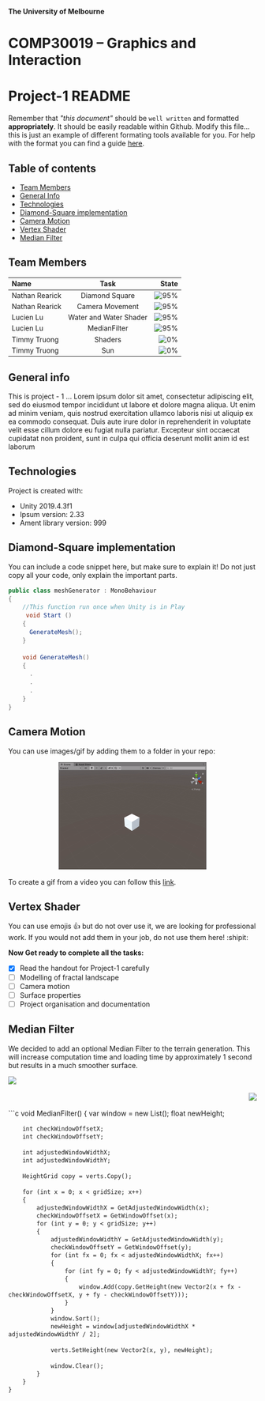 **The University of Melbourne**
# COMP30019 – Graphics and Interaction

# Project-1 README

Remember that _"this document"_ should be `well written` and formatted **appropriately**. It should be easily readable within Github. Modify this file... 
this is just an example of different formating tools available for you. For help with the format you can find a guide [here](https://docs.github.com/en/github/writing-on-github).

## Table of contents
* [Team Members](#team-members)
* [General Info](#general-info)
* [Technologies](#technologies)
* [Diamond-Square implementation](#diamond-square-implementation)
* [Camera Motion](#camera-motion)
* [Vertex Shader](#vertex-shader)
* [Median Filter](#median-filter)

## Team Members

| Name | Task | State |
| :---         |     :---:      |          ---: |
| Nathan Rearick  | Diamond Square     |  ![95%](https://progress-bar.dev/95) |
| Nathan Rearick  | Camera Movement     |  ![95%](https://progress-bar.dev/95) |
| Lucien Lu    | Water and Water Shader      |  ![95%](https://progress-bar.dev/95) |
| Lucien Lu    | MedianFilter    |  ![95%](https://progress-bar.dev/95) |
| Timmy Truong    | Shaders     |  ![0%](https://progress-bar.dev/0) |
| Timmy Truong    | Sun     |  ![0%](https://progress-bar.dev/0) |

## General info
This is project - 1 ...
Lorem ipsum dolor sit amet, consectetur adipiscing elit, sed do eiusmod tempor incididunt ut labore et dolore magna aliqua. Ut enim ad minim veniam, quis nostrud exercitation ullamco laboris nisi ut aliquip ex ea commodo consequat. Duis aute irure dolor in reprehenderit in voluptate velit esse cillum dolore eu fugiat nulla pariatur. Excepteur sint occaecat cupidatat non proident, sunt in culpa qui officia deserunt mollit anim id est laborum
	
## Technologies
Project is created with:
* Unity 2019.4.3f1
* Ipsum version: 2.33
* Ament library version: 999

## Diamond-Square implementation

You can include a code snippet here, but make sure to explain it! 
Do not just copy all your code, only explain the important parts.

```c#
public class meshGenerator : MonoBehaviour
{
    //This function run once when Unity is in Play
     void Start ()
    {
      GenerateMesh(); 
    }
    
    void GenerateMesh()
    {
      .
      .
      .
    }
}
```

## Camera Motion

You can use images/gif by adding them to a folder in your repo:

<p align="center">
  <img src="Gifs/Q1-1.gif"  width="300" >
</p>

To create a gif from a video you can follow this [link](https://ezgif.com/video-to-gif/ezgif-6-55f4b3b086d4.mov).


## Vertex Shader

You can use emojis :+1: but do not over use it, we are looking for professional work. If you would not add them in your job, do not use them here! :shipit:

**Now Get ready to complete all the tasks:**

- [x] Read the handout for Project-1 carefully
- [ ] Modelling of fractal landscape
- [ ] Camera motion 
- [ ] Surface properties
- [ ] Project organisation and documentation

## Median Filter

We decided to add an optional Median Filter to the terrain generation. This will increase computation time and loading time by approximately 1 second but results in a much smoother surface.
<p align="left">
  <img src="Gifs/nomedianfilter"  width="300" >
</p>
<p align="right">
  <img src="Gifs/medianfilter"  width="300" >
</p>
```c
void MedianFilter()
    {
        var window = new List<float>();
        float newHeight;

        int checkWindowOffsetX;
        int checkWindowOffsetY;
        
        int adjustedWindowWidthX;
        int adjustedWindowWidthY;

		HeightGrid copy = verts.Copy();

        for (int x = 0; x < gridSize; x++)
        {
            adjustedWindowWidthX = GetAdjustedWindowWidth(x);
            checkWindowOffsetX = GetWindowOffset(x);
            for (int y = 0; y < gridSize; y++)
            {
                adjustedWindowWidthY = GetAdjustedWindowWidth(y);
                checkWindowOffsetY = GetWindowOffset(y);
                for (int fx = 0; fx < adjustedWindowWidthX; fx++)
                {
                    for (int fy = 0; fy < adjustedWindowWidthY; fy++)
                    {
                        window.Add(copy.GetHeight(new Vector2(x + fx - checkWindowOffsetX, y + fy - checkWindowOffsetY)));
                    }
                }
                window.Sort();
                newHeight = window[adjustedWindowWidthX * adjustedWindowWidthY / 2];

                verts.SetHeight(new Vector2(x, y), newHeight);
                
                window.Clear();
            }
        }
    }
```
